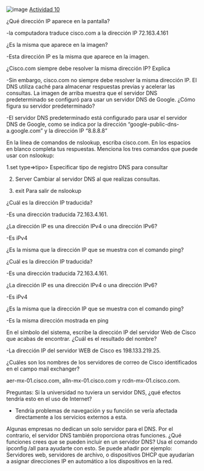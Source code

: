 ![image](https://github.com/Fx2048/COMU_REDES/assets/131219987/cfcd7aae-67d4-4c01-b55a-21c378cda902)
[Actividad 10](https://github.com/Fx2048/COMU_REDES/blob/main/TAREAS/ACTIVIDADES_PDF/Actividad10-C8280%20(1).pdf)

¿Qué dirección IP aparece en la pantalla? 

-la computadora traduce cisco.com a la dirección IP 72.163.4.161 

¿Es la misma que aparece en la imagen? 

-Esta dirección IP es la misma que aparece en la imagen. 

¿Cisco.com siempre debe resolver la misma dirección IP? Explica 

-Sin embargo, cisco.com no siempre debe resolver la misma dirección IP. El DNS utiliza caché para almacenar respuestas previas y acelerar las consultas. 
La imagen de arriba muestra que el servidor DNS predeterminado se configuró para usar un servidor DNS de Google. ¿Cómo figura su servidor predeterminado?  

-El servidor DNS predeterminado está configurado para usar el servidor DNS de Google, como se indica por la dirección “google-public-dns-a.google.com” y la dirección IP “8.8.8.8”   



En la línea de comandos de nslookup, escriba cisco.com. En los espacios en blanco completa tus respuestas. 
Menciona los tres comandos que puede usar con nslookup: 

1.set type=>tipo> Especificar tipo de registro DNS para consultar  

2. Server<servidor> Cambiar al servidor DNS al que realizas consultas. 

3. exit Para salir de nslookup
   

 
¿Cuál es la dirección IP traducida? 

-Es una dirección traducida 72.163.4.161. 

¿La dirección IP es una dirección IPv4 o una dirección IPv6? 

-Es iPv4 

¿Es la misma que la dirección IP que se muestra con el comando ping? 



 ¿Cuál es la dirección IP traducida? 

-Es una dirección traducida 72.163.4.161. 

¿La dirección IP es una dirección IPv4 o una dirección IPv6? 

-Es iPv4 

¿Es la misma que la dirección IP que se muestra con el comando ping? 


-Es la misma dirección mostrada en ping 

En el símbolo del sistema, escribe la dirección IP del servidor Web de Cisco que acabas de encontrar. ¿Cuál es el resultado del nombre? 

 

-La dirección IP del servidor WEB de Cisco es 198.133.219.25.

¿Cuáles son los nombres de los servidores de correo de Cisco identificados en el campo mail exchanger? 

  aer-mx-01.cisco.com, alln-mx-01.cisco.com y rcdn-mx-01.cisco.com.

  Preguntas:
  Si la universidad no tuviera un servidor DNS, ¿qué efectos tendría esto en el uso de Internet? 

- Tendría problemas de navegación y su función se vería afectada directamente a los servicios externos  a esta.

Algunas empresas no dedican un solo servidor para el DNS. Por el contrario, el servidor DNS también proporciona otras funciones. ¿Qué funciones crees que se pueden incluir en un servidor DNS? Usa el comando ipconfig /all para ayudarte con esto. 
Se puede añadir por ejemplo: Servidores web, servidores de archivo, o dispositivos DHCP que ayudarían a asignar direcciones IP en automático a los dispositivos en la red.

